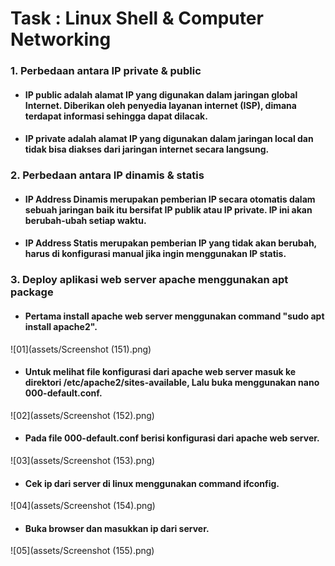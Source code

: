# Task : Linux Shell & Computer Networking


### 1. Perbedaan antara IP private & public

* #### IP public adalah alamat IP yang digunakan dalam jaringan global Internet. Diberikan oleh penyedia layanan internet (ISP), dimana terdapat informasi sehingga dapat dilacak.

* #### IP private adalah alamat IP yang digunakan dalam jaringan local dan tidak bisa diakses dari jaringan internet secara langsung.


### 2. Perbedaan antara IP dinamis & statis

* #### IP Address Dinamis merupakan pemberian IP secara otomatis dalam sebuah jaringan baik itu bersifat IP publik atau IP private. IP ini akan berubah-ubah setiap waktu.

* #### IP Address Statis merupakan pemberian IP yang tidak akan berubah, harus di konfigurasi manual jika ingin menggunakan IP statis.


### 3. Deploy aplikasi web server apache menggunakan apt package

* #### Pertama install apache web server menggunakan command "sudo apt install apache2".
![01](assets/Screenshot (151).png)

* #### Untuk melihat file konfigurasi dari apache web server masuk ke direktori /etc/apache2/sites-available, Lalu buka menggunakan nano 000-default.conf.
![02](assets/Screenshot (152).png)

* #### Pada file 000-default.conf berisi konfigurasi dari apache web server.
![03](assets/Screenshot (153).png)

* #### Cek ip dari server di linux menggunakan command ifconfig.
![04](assets/Screenshot (154).png)

* #### Buka browser dan masukkan ip dari server.
![05](assets/Screenshot (155).png)
